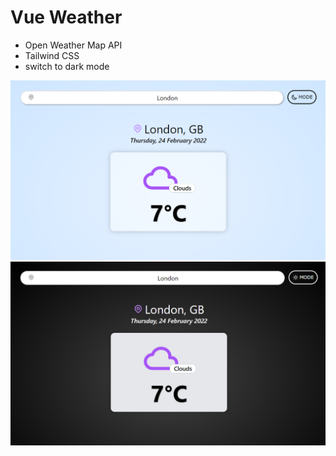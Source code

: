 # Vue Weather
- Open Weather Map API
- Tailwind CSS
- switch to dark mode

![alt text](https://github.com/farahasylah/Vue-Weather-app-Open-Weather-Map-API/blob/master/src/assets/vueweather-clouds.png?raw=true)
![alt text](https://github.com/farahasylah/Vue-Weather-app-Open-Weather-Map-API/blob/master/src/assets/vueweather-darkmode.png?raw=true)

